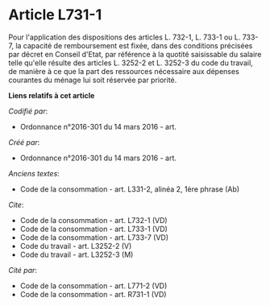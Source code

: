 # Article L731-1

Pour l'application des dispositions des articles L. 732-1, L. 733-1 ou L. 733-7, la capacité de remboursement est fixée, dans
des conditions précisées par décret en Conseil d'Etat, par référence à la quotité saisissable du salaire telle qu'elle
résulte des articles L. 3252-2 et L. 3252-3 du code du travail, de manière à ce que la part des ressources nécessaire aux
dépenses courantes du ménage lui soit réservée par priorité.

**Liens relatifs à cet article**

_Codifié par_:

  - Ordonnance n°2016-301 du 14 mars 2016 - art.

_Créé par_:

  - Ordonnance n°2016-301 du 14 mars 2016 - art.

_Anciens textes_:

  - Code de la consommation - art. L331-2, alinéa 2, 1ère phrase (Ab)

_Cite_:

  - Code de la consommation - art. L732-1 (VD)
  - Code de la consommation - art. L733-1 (VD)
  - Code de la consommation - art. L733-7 (VD)
  - Code du travail - art. L3252-2 (V)
  - Code du travail - art. L3252-3 (M)

_Cité par_:

  - Code de la consommation - art. L771-2 (VD)
  - Code de la consommation - art. R731-1 (VD)
